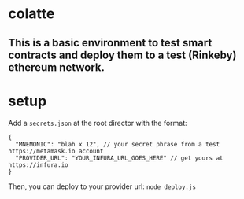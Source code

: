 # colatte
This is a basic environment to test smart contracts and deploy them to a test (Rinkeby) ethereum network.
---

# setup
Add a `secrets.json` at the root director with the format:
```
{
  "MNEMONIC": "blah x 12", // your secret phrase from a test https://metamask.io account
  "PROVIDER_URL": "YOUR_INFURA_URL_GOES_HERE" // get yours at https://infura.io
}
```

Then, you can deploy to your provider url:
`node deploy.js`
